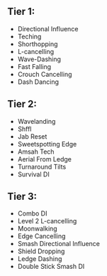 ## Tier 1:
- Directional Influence
- Teching
- Shorthopping
- L-cancelling
- Wave-Dashing
- Fast Falling
- Crouch Cancelling
- Dash Dancing

## Tier 2:
- Wavelanding
- Shffl
- Jab Reset
- Sweetspotting Edge
- Amsah Tech
- Aerial From Ledge
- Turnaround Tilts
- Survival DI

## Tier 3:
- Combo DI
- Level 2 L-cancelling
- Moonwalking
- Edge Cancelling
- Smash Directional Influence
- Shield Dropping
- Ledge Dashing
- Double Stick Smash DI
